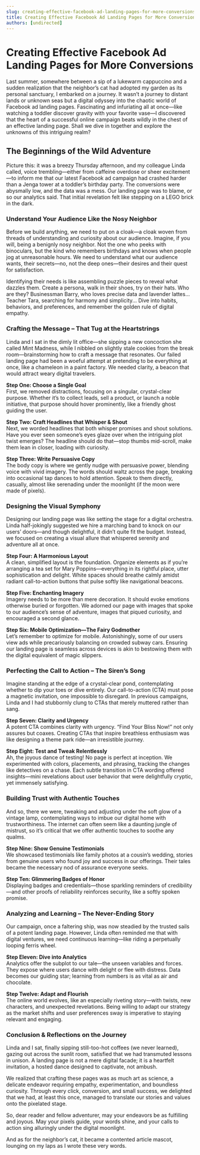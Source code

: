 ```yaml
---
slug: creating-effective-facebook-ad-landing-pages-for-more-conversions
title: Creating Effective Facebook Ad Landing Pages for More Conversions
authors: [undirected]
---
```



# Creating Effective Facebook Ad Landing Pages for More Conversions

Last summer, somewhere between a sip of a lukewarm cappuccino and a sudden realization that the neighbor’s cat had adopted my garden as its personal sanctuary, I embarked on a journey. It wasn’t a journey to distant lands or unknown seas but a digital odyssey into the chaotic world of Facebook ad landing pages. Fascinating and infuriating all at once—like watching a toddler discover gravity with your favorite vase—I discovered that the heart of a successful online campaign beats wildly in the chest of an effective landing page. Shall we dive in together and explore the unknowns of this intriguing realm?

## The Beginnings of the Wild Adventure

Picture this: it was a breezy Thursday afternoon, and my colleague Linda called, voice trembling—either from caffeine overdose or sheer excitement—to inform me that our latest Facebook ad campaign had crashed harder than a Jenga tower at a toddler’s birthday party. The conversions were abysmally low, and the data was a mess. Our landing page was to blame, or so our analytics said. That initial revelation felt like stepping on a LEGO brick in the dark.

### Understand Your Audience Like the Nosy Neighbor

Before we build anything, we need to put on a cloak—a cloak woven from threads of understanding and curiosity about our audience. Imagine, if you will, being a benignly nosy neighbor. Not the one who peeks with binoculars, but the kind who remembers birthdays and knows when people jog at unreasonable hours. We need to understand what our audience wants, their secrets—no, not the deep ones—their desires and their quest for satisfaction. 

Identifying their needs is like assembling puzzle pieces to reveal what dazzles them. Create a persona, walk in their shoes, try on their hats. Who are they? Businessman Barry, who loves precise data and lavender lattes... Teacher Tara, searching for harmony and simplicity... Dive into habits, behaviors, and preferences, and remember the golden rule of digital empathy.

### Crafting the Message – That Tug at the Heartstrings

Linda and I sat in the dimly lit office—she sipping a new concoction she called Mint Madness, while I nibbled on slightly stale cookies from the break room—brainstorming how to craft a message that resonates. Our failed landing page had been a woeful attempt at pretending to be everything at once, like a chameleon in a paint factory. We needed clarity, a beacon that would attract weary digital travelers.

**Step One: Choose a Single Goal**  
First, we removed distractions, focusing on a singular, crystal-clear purpose. Whether it’s to collect leads, sell a product, or launch a noble initiative, that purpose should hover prominently, like a friendly ghost guiding the user.

**Step Two: Craft Headlines that Whisper & Shout**  
Next, we worded headlines that both whisper promises and shout solutions. Have you ever seen someone’s eyes glaze over when the intriguing plot twist emerges? The headline should do that—stop thumbs mid-scroll, make them lean in closer, loading with curiosity.

**Step Three: Write Persuasive Copy**  
The body copy is where we gently nudge with persuasive power, blending voice with vivid imagery. The words should waltz across the page, breaking into occasional tap dances to hold attention. Speak to them directly, casually, almost like serenading under the moonlight (if the moon were made of pixels).

### Designing the Visual Symphony

Designing our landing page was like setting the stage for a digital orchestra. Linda half-jokingly suggested we hire a marching band to knock on our users’ doors—and though delightful, it didn’t quite fit the budget. Instead, we focused on creating a visual allure that whispered serenity and adventure all at once.

**Step Four: A Harmonious Layout**  
A clean, simplified layout is the foundation. Organize elements as if you’re arranging a tea set for Mary Poppins—everything in its rightful place, utter sophistication and delight. White spaces should breathe calmly amidst radiant call-to-action buttons that pulse softly like navigational beacons.

**Step Five: Enchanting Imagery**  
Imagery needs to be more than mere decoration. It should evoke emotions otherwise buried or forgotten. We adorned our page with images that spoke to our audience’s sense of adventure, images that piqued curiosity, and encouraged a second glance.

**Step Six: Mobile Optimization—The Fairy Godmother**  
Let’s remember to optimize for mobile. Astonishingly, some of our users view ads while precariously balancing on crowded subway cars. Ensuring our landing page is seamless across devices is akin to bestowing them with the digital equivalent of magic slippers.

### Perfecting the Call to Action – The Siren’s Song

Imagine standing at the edge of a crystal-clear pond, contemplating whether to dip your toes or dive entirely. Our call-to-action (CTA) must pose a magnetic invitation, one impossible to disregard. In previous campaigns, Linda and I had stubbornly clung to CTAs that merely muttered rather than sang.

**Step Seven: Clarity and Urgency**  
A potent CTA combines clarity with urgency. “Find Your Bliss Now!” not only assures but coaxes. Creating CTAs that inspire breathless enthusiasm was like designing a theme park ride—an irresistible journey.

**Step Eight: Test and Tweak Relentlessly**  
Ah, the joyous dance of testing! No page is perfect at inception. We experimented with colors, placements, and phrasing, tracking the changes like detectives on a chase. Each subtle transition in CTA wording offered insights—mini revelations about user behavior that were delightfully cryptic, yet immensely satisfying.

### Building Trust with Authentic Touches

And so, there we were, tweaking and adjusting under the soft glow of a vintage lamp, contemplating ways to imbue our digital home with trustworthiness. The internet can often seem like a daunting jungle of mistrust, so it’s critical that we offer authentic touches to soothe any qualms.

**Step Nine: Show Genuine Testimonials**  
We showcased testimonials like family photos at a cousin’s wedding, stories from genuine users who found joy and success in our offerings. Their tales became the necessary nod of assurance everyone seeks.

**Step Ten: Glimmering Badges of Honor**  
Displaying badges and credentials—those sparkling reminders of credibility—and other proofs of reliability reinforces security, like a softly spoken promise.

### Analyzing and Learning – The Never-Ending Story

Our campaign, once a faltering ship, was now steadied by the trusted sails of a potent landing page. However, Linda often reminded me that with digital ventures, we need continuous learning—like riding a perpetually looping ferris wheel.

**Step Eleven: Dive into Analytics**  
Analytics offer the subplot to our tale—the unseen variables and forces. They expose where users dance with delight or flee with distress. Data becomes our guiding star; learning from numbers is as vital as air and chocolate.

**Step Twelve: Adapt and Flourish**  
The online world evolves, like an especially riveting story—with twists, new characters, and unexpected revelations. Being willing to adapt our strategy as the market shifts and user preferences sway is imperative to staying relevant and engaging.

### Conclusion & Reflections on the Journey

Linda and I sat, finally sipping still-too-hot coffees (we never learned), gazing out across the sunlit room, satisfied that we had transmuted lessons in unison. A landing page is not a mere digital facade; it is a heartfelt invitation, a hosted dance designed to captivate, not ambush. 

We realized that crafting these pages was as much art as science, a delicate endeavor requiring empathy, experimentation, and boundless curiosity. Through every click, conversion, and small success, we delighted that we had, at least this once, managed to translate our stories and values onto the pixelated stage.

So, dear reader and fellow adventurer, may your endeavors be as fulfilling and joyous. May your pixels guide, your words shine, and your calls to action sing alluringly under the digital moonlight.

And as for the neighbor’s cat, it became a contented article mascot, lounging on my laps as I wrote these very words.